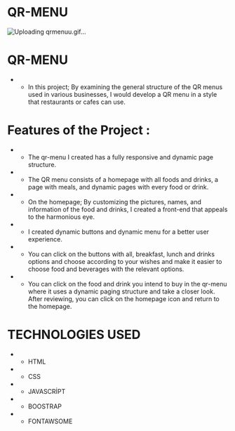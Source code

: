 # QR-MENU


![Uploading qrmenuu.gif…]()

# QR-MENU 

- - In this project; By examining the general structure of the QR menus used in various businesses, I would develop a QR menu in a style that restaurants or cafes can use.

# Features of the Project :

- -  The qr-menu I created has a fully responsive and dynamic page structure.
- - The QR menu consists of a homepage with all foods and drinks, a page with meals, and dynamic pages with every food or drink.
- - On the homepage;  By customizing the pictures, names, and information of the food and drinks, I created a front-end that appeals to the harmonious eye.
- - I created dynamic buttons and dynamic menu for a better user experience.
- -  You can click on the buttons with all, breakfast, lunch and drinks options and choose according to your wishes and make it easier to choose food and beverages with the relevant options.
- - You can click on the food and drink you intend to buy in the qr-menu where it uses a dynamic paging structure and take a closer look. After reviewing, you can click on the homepage icon and return to the homepage.

# TECHNOLOGIES USED

- - HTML
- - CSS
- - JAVASCRİPT
- - BOOSTRAP
- - FONTAWSOME





